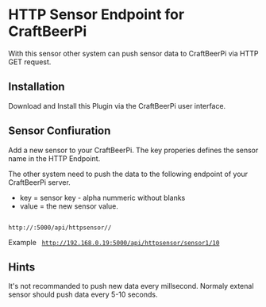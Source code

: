 # HTTP Sensor Endpoint for CraftBeerPi

With this sensor other system can push sensor data to CraftBeerPi via HTTP GET request.

## Installation

Download and Install this Plugin via the CraftBeerPi user interface.

## Sensor Confiuration

Add a new sensor to your CraftBeerPi. The key properies defines the sensor name in the HTTP Endpoint.

The other system need to push the data to the following endpoint of your CraftBeerPi server.

* key = sensor key - alpha nummeric without blanks
* value = the new sensor value.

<code>
http://<RaspberryPi-IP-Addresse>:5000/api/httpsensor/<key>/<value>
</code>

Example
<code>
http://192.168.0.19:5000/api/httpsensor/sensor1/10
</code>

## Hints

It's not recommanded to push new data every millsecond. Normaly extenal sensor should push data every 5-10 seconds.

